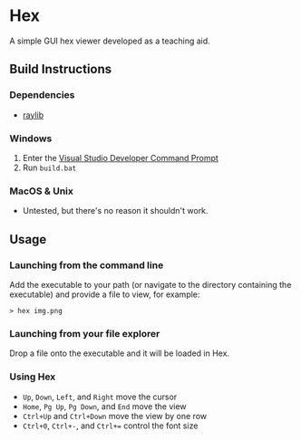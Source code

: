 # Hex
A simple GUI hex viewer developed as a teaching aid.

## Build Instructions

### Dependencies
- [raylib](https://www.raylib.com/)

### Windows
1. Enter the [Visual Studio Developer Command Prompt](https://docs.microsoft.com/en-us/cpp/build/building-on-the-command-line)
2. Run `build.bat`

### MacOS & Unix
- Untested, but there's no reason it shouldn't work.

## Usage

### Launching from the command line
Add the executable to your path (or navigate to the directory containing the executable) and provide a file to view, for example:
```console
> hex img.png
```

### Launching from your file explorer
Drop a file onto the executable and it will be loaded in Hex.

### Using Hex
- `Up`, `Down`, `Left`, and `Right` move the cursor
- `Home`, `Pg Up`, `Pg Down`, and `End` move the view
- `Ctrl+Up` and `Ctrl+Down` move the view by one row
- `Ctrl+0`, `Ctrl+-`, and `Ctrl+=` control the font size